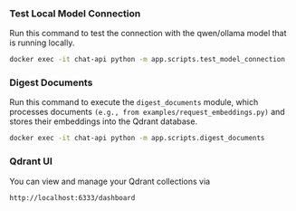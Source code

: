 ### Test Local Model Connection

Run this command to test the connection with the qwen/ollama model that is running locally.

```bash
docker exec -it chat-api python -m app.scripts.test_model_connection
```

### Digest Documents

Run this command to execute the `digest_documents` module, which processes documents `(e.g., from examples/request_embeddings.py)` and stores their embeddings into the Qdrant database.

```bash
docker exec -it chat-api python -m app.scripts.digest_documents
```

### Qdrant UI

You can view and manage your Qdrant collections via

```
http://localhost:6333/dashboard
```
